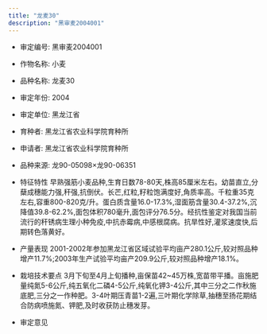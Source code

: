 ```yaml
---
title: "龙麦30"
description: "黑审麦2004001"
---
```

* 审定编号:  黑审麦2004001

*  作物名称:  小麦

*  品种名称:  龙麦30

*  审定年份:  2004

*  审定单位:  黑龙江省

* 育种者:  黑龙江省农业科学院育种所

*  申请者:  黑龙江省农业科学院育种所

*  品种来源:  龙90-05098×龙90-06351

*  特征特性
早熟强筋小麦品种,生育日数78-80天,株高85厘米左右。幼苗直立,分蘖成穗能力强,秆强,抗倒伏。长芒,红粒,籽粒饱满度好,角质率高。千粒重35克左右,容重800-820克/升。蛋白质含量16.0-17.3%,湿面筋含量30.4-37.2%,沉降值39.8-62.2%,面包体积780毫升,面包评分76.5分。经抗性鉴定对我国当前流行的秆锈病生理小种免疫,中抗赤霉病,中感根腐病。抗旱性好,灌浆速度快,后期转色落黄好。

*  产量表现
2001-2002年参加黑龙江省区域试验平均亩产280.1公斤,较对照品种增产11.7%;2003年生产试验平均亩产209.9公斤,较对照品种增产18.1%。

*  栽培技术要点
3月下旬至4月上旬播种,亩保苗42~45万株,宽苗带平播。亩施肥量纯氮5-6公斤,纯五氧化二磷4-5公斤,纯氧化钾3-4公斤,其中三分之二作秋施底肥,三分之一作种肥。3-4叶期压青苗1-2遍,三叶期化学除草,抽穗至扬花期结合防病喷施氮、钾肥,及时收获防止穗发芽。

*  审定意见

